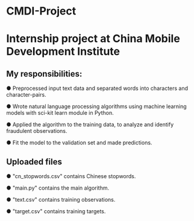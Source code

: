 # CMDI-Project
# Internship project at China Mobile Development Institute

## My responsibilities:

● Preprocessed input text data and separated words into characters and character-pairs.

● Wrote natural language processing algorithms using machine learning models with sci-kit learn module in Python.

● Applied the algorithm to the training data, to analyze and identify fraudulent observations.

● Fit the model to the validation set and made predictions.

## Uploaded files

● "cn_stopwords.csv" contains Chinese stopwords.

● "main.py" contains the main algorithm.

● "text.csv" contains training observations.

● "target.csv" contains training targets.
